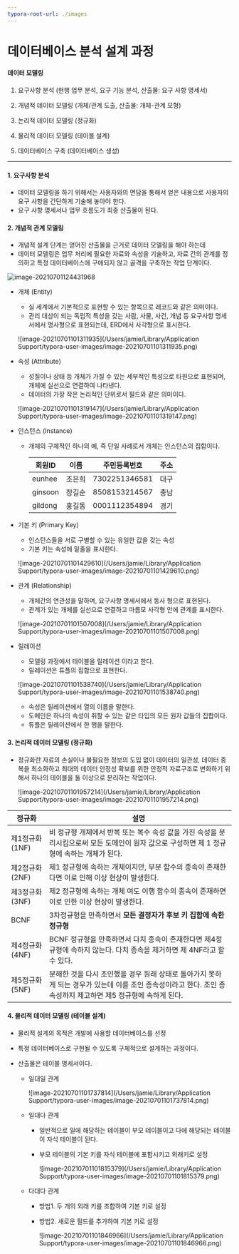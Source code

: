 ```yaml
---
typora-root-url: ./images
---
```


# 데이터베이스 분석 설계 과정

#### 데이터 모델링

1. 요구사항 분석 (현행 업무 분석, 요구 기능 분석, 산출물: 요구 사항 명세서)

2. 개념적 데이터 모델링 (개체/관계 도출, 산출물: 개체-관계 모형)

3. 논리적 데이터 모델링 (정규화)

4. 물리적 데이터 모델링 (테이블 설계)

5. 데이터베이스 구축 (데이터베이스 생성)

---

#### 1. 요구사항 분석

* 데이터 모델링을 하기 위해서는 사용자와의 면담을 통해서 얻은 내용으로 사용자의 요구 사항을 간단하게 기술해 놓아야 한다.
* 요구 사항 명세서나 업무 흐름도가 최종 산출물이 된다.



#### 2. 개념적 관계 모델링

* 개념적 설계 단계는 얻어진 산출물을 근거로 데이터 모델링을 해야 하는데
* 데이터 모델링은 업무 처리에 필요한 자료와 속성을 기술하고, 자료 간의 관계를 정의하고 특정 데이터베이스에 구애되지 않고 골격을 구축하는 작업 단계이다. 

![image-20210701124431968](/image-20210701124431968.png)

* 개체 (Entity)

  * 실 세계에서 기본적으로 표현할 수 있는 항목으로 레코드와 같은 의미이다.
  * 관리 대상이 되는 독립적 특성을 갖는 사람, 사물, 사건, 개념 등 요구사항 명세서에서 명사형으로 표현되는데, ERD에서 사각형으로 표시한다.

  ![image-20210701101311935](/Users/jamie/Library/Application Support/typora-user-images/image-20210701101311935.png)

* 속성 (Attribute)

  * 성질이나 상태 등 개체가 가질 수 있는 세부적인 특성으로 타원으로 표현되며, 개체에 실선으로 연결하여 나타낸다. 
  * 데이터의 가장 작은 논리적인 단위로서 필드와 같은 의미이다.

  ![image-20210701101319147](/Users/jamie/Library/Application Support/typora-user-images/image-20210701101319147.png)

* 인스턴스 (Instance)

  * 개체의 구체적인 하나의 예, 즉 단일 사례로서 개체는 인스턴스의 집합이다.

    | 회원ID  | 이름   | 주민등록번호  | 주소 |
    | ------- | ------ | ------------- | ---- |
    | eunhee  | 조은희 | 7302251346581 | 대구 |
    | ginsoon | 장길순 | 8508153214567 | 충남 |
    | gildong | 홍길동 | 0001112354894 | 경기 |

* 기본 키 (Primary Key)

  * 인스턴스들을 서로 구별할 수 있는 유일한 값을 갖는 속성
  * 기본 키는 속성에 밑줄을 표시한다.

  ![image-20210701101429610](/Users/jamie/Library/Application Support/typora-user-images/image-20210701101429610.png)

* 관계 (Relationship)

  * 개체간의 연관성을 말하며, 요구사항 명세서에서 동사 형으로 표현된다.
  * 관계가 있는 개체를 실선으로 연결하고 마름모 사각형 안에 관계를 표시한다.

  ![image-20210701101507008](/Users/jamie/Library/Application Support/typora-user-images/image-20210701101507008.png)

* 릴레이션

  * 모델링 과정에서 테이블을 릴레이션 이라고 한다.
  * 릴레이션은 튜플의 집합으로 표현한다.

  ![image-20210701101538740](/Users/jamie/Library/Application Support/typora-user-images/image-20210701101538740.png)
  * 속성은 릴레이션에서 열의 이름을 말한다.
  * 도메인은 하나의 속성이 취할 수 있는 같은 타입의 모든 원자 값들의 집합이다.
  * 튜플은 릴레이션에서 한 행을 말한다.



#### 3. 논리적 데이터 모델링 (정규화)

* 정규화란 자료의 손실이나 불필요한 정보의 도입 없이 데이터의 일관성, 데이터 중복을 최소화하고 최대의 데이터 안정성 확보를 위한 안정적 자료구조로 변화하기 위해서 하나의 테이블을 둘 이상으로 분리하는 작업이다.

  ![image-20210701101957214](/Users/jamie/Library/Application Support/typora-user-images/image-20210701101957214.png)

| 정규화          | 설명                                                         |
| --------------- | ------------------------------------------------------------ |
| 제1정규화 (1NF) | 비 정규형 개체에서 반복 또는 복수 속성 값을 가진 속성을 분리시킴으로써 모든 도메인이 원자 값으로 구성하면 제 1 정규형에 속하는 개체가 된다. |
| 제2정규화(2NF)  | 제1 정규형에 속하는 개체이지만, 부분 함수의 종속이 존재한다면 이로 인해 이상 현상이 발생한다. |
| 제3정규화(3NF)  | 제2 정규형에 속하는 개체 여도 이행 함수의 종속이 존재하면 이로 인한 이상 현상이 발생한다. |
| BCNF            | 3차정규형을 만족하면서 **모든 결정자가 후보 키 집합에 속한 정규형** |
| 제4정규화(4NF)  | BCNF 정규형을 만족하면서 다치 종속이 존재한다면 제4정규형에 속하지 않는다. 다치 종속을 제거하면 제 4NF라고 할 수 있다. |
| 제5정규화(5NF)  | 분해한 것을 다시 조인했을 경우 원래 상태로 돌아가지 못하게 되는 경우가 있는데 이를 조인 종속성이라고 한다. 조인 종속성까지 제고하면 제5 정규형에 속하게 된다. |



#### 4. 물리적 데이터 모델링 (테이블 설계)

* 물리적 설계의 목적은 개발에 사용할 데이터베이스를 선정

* 특정 데이터베이스로 구현될 수 있도록 구체적으로 설계하는 과정이다.

* 산출물은 테이블 명세서이다. 

  * 일대일 관계

    ![image-20210701101737814](/Users/jamie/Library/Application Support/typora-user-images/image-20210701101737814.png)

  * 일대다 관계

    * 일반적으로 일에 해당하는 테이블이 부모 테이블이고 다에 해당되는 테이블이 자식 테이블이 된다.

    * 부모 테이블의 기본 키를 자식 테이블에 포함시키고 외래키로 설정

      ![image-20210701101815379](/Users/jamie/Library/Application Support/typora-user-images/image-20210701101815379.png)

  * 다대다 관계

    * 방법1. 두 개의 외래 키를 조합하여 기본 키로 설정

    * 방법2. 새로운 필드를 추가하여 기본 키로 설정

      ![image-20210701101846966](/Users/jamie/Library/Application Support/typora-user-images/image-20210701101846966.png)


